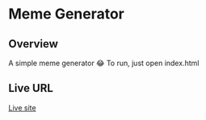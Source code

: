 # Meme Generator

## Overview

A simple meme generator 😂
To run, just open index.html

## Live URL

[Live site](https://goyanespaula.github.io/meme-generator/)
